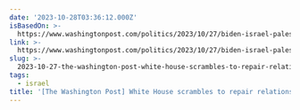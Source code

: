 ```yaml
---
date: '2023-10-28T03:36:12.000Z'
isBasedOn: >-
  https://www.washingtonpost.com/politics/2023/10/27/biden-israel-palestine-muslim-americans-war
link: >-
  https://www.washingtonpost.com/politics/2023/10/27/biden-israel-palestine-muslim-americans-war
slug: >-
  2023-10-27-the-washington-post-white-house-scrambles-to-repair-relations-with-arab
tags:
  - israel
title: '[The Washington Post] White House scrambles to repair relations with Arab, '
---
```


